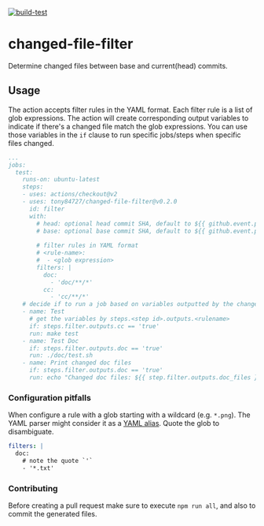 [![build-test](https://github.com/tony84727/changed-file-filter/workflows/build-test/badge.svg)](https://github.com/tony84727/changed-file-filter/actions)

# changed-file-filter

Determine changed files between base and current(head) commits.

## Usage

The action accepts filter rules in the YAML format. Each filter rule is a list of glob expressions. The action will create corresponding output variables to indicate if there's a changed file match the glob expressions. You can use those variables in the `if` clause to run specific jobs/steps when specific files changed.

```yaml
...
jobs:
  test:
    runs-on: ubuntu-latest
    steps:
    - uses: actions/checkout@v2
    - uses: tony84727/changed-file-filter@v0.2.0
      id: filter
      with:
        # head: optional head commit SHA, default to ${{ github.event.pull_request.head.sha || github.sha }}
        # base: optional base commit SHA, default to ${{ github.event.pull_request.base.sha }} or HEAD^ if not triggered by pull_request
        
        # filter rules in YAML format
        # <rule-name>:
        #  - <glob expression>
        filters: |
          doc:
            - 'doc/**/*'
          cc:
            - 'cc/**/*'
    # decide if to run a job based on variables outputted by the change filter
    - name: Test
      # get the variables by steps.<step id>.outputs.<rulename>
      if: steps.filter.outputs.cc == 'true'
      run: make test
    - name: Test Doc
      if: steps.filter.outputs.doc == 'true'
      run: ./doc/test.sh
    - name: Print changed doc files
      if: steps.filter.outputs.doc == 'true'
      run: echo "Changed doc files: ${{ step.filter.outputs.doc_files }}"
```

### Configuration pitfalls

When configure a rule with a glob starting with a wildcard (e.g. `*.png`). The YAML parser might consider it as a [YAML alias](). Quote the glob to disambiguate.

```yaml
filters: |
  doc:
    # note the quote `'`
    - '*.txt'
```

### Contributing

Before creating a pull request make sure to execute ``npm run all``, and also to commit the generated files.